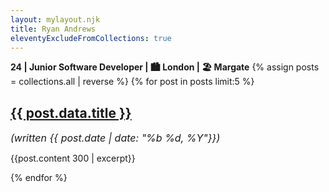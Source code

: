 ```yaml
---
layout: mylayout.njk
title: Ryan Andrews
eleventyExcludeFromCollections: true
---
```

<b>24 | Junior Software Developer | :cityscape: London | :beach_umbrella: Margate</b>
{% assign posts = collections.all | reverse %}
{% for post in posts limit:5  %}
    <p>
    <a href="{{ post.url }}"> <h2>{{ post.data.title }}</h2></a> <i style="font-size:16px;">(written {{ post.date | date: "%b %d, %Y"}})</i>
    </p>
    <p>
    {{post.content 300 | excerpt}}
    </p>
{% endfor %}
